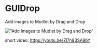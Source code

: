 # GUIDrop
Add images to Mudlet by Drag and Drop


!["Add images to Mudlet by Drag and Drop"](https://user-images.githubusercontent.com/60551052/81191827-c54b7580-8fb9-11ea-939d-f5e9fcd1c1d8.gif)

short video: https://youtu.be/Zl7h83SA9bY
